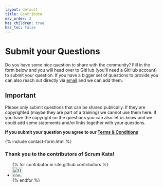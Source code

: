 ```yaml
---
layout: default
title: Contribute
nav_order: 2
has_children: true
has_toc: false
---
```


# Submit your Questions
Do you have some nice question to share with the community? Fill in the form below and you will head over to GitHub (you'll need a GitHub account) to submit your question.
If you have a bigger set of questions to provide you can also reach out directly via [email](mailto:scrumkata@gmail.com) and we can add them.

## Important
Please only submit questions that can be shared publically. If they are copyrighted (maybe they are part of a training) we cannot use them here.
If you have the copyright on the questions you can also let us know and we could add some statements and/or links together with your questions.

**If you submit your question you agree to our [Terms & Conditions](/scrum-kata/terms_conditions/)**

{% include contact-form.html %}


### Thank you to the contributors of Scrum Kata!

<ul class="list-style-none">
{% for contributor in site.github.contributors %}
  <li class="d-inline-block mr-1">
     <a href="{{ contributor.html_url }}"><img src="{{ contributor.avatar_url }}" width="32" height="32" alt="{{ contributor.login }}"/></a>
  </li>
{% endfor %}
</ul>